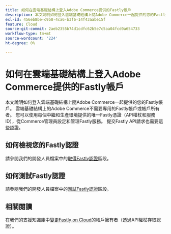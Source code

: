 ```yaml
---
title: 如何在雲端基礎結構上登入Adobe Commerce提供的Fastly帳戶
description: 本文說明如何登入雲端基礎結構上隨Adobe Commerce一起提供的您的Fastly帳戶。 雲端基礎結構上的Adobe Commerce不需要專用的Fastly帳戶或帳戶所有者。 您可以使用每個中繼和生產環境提供的唯一Fastly憑證（API權杖和服務ID），從Commerce管理員設定和管理Fastly服務。 提交Fastly API請求也需要這些認證。
exl-id: 456eb8be-c9b8-4ca6-b3f6-14f43aabe15f
feature: Cloud
source-git-commit: 2aeb2355b74d1cdfc62b5e7c5aa04fcd0a654733
workflow-type: tm+mt
source-wordcount: '224'
ht-degree: 0%

---
```


# 如何在雲端基礎結構上登入Adobe Commerce提供的Fastly帳戶

本文說明如何登入雲端基礎結構上隨Adobe Commerce一起提供的您的Fastly帳戶。 雲端基礎結構上的Adobe Commerce不需要專用的Fastly帳戶或帳戶所有者。 您可以使用每個中繼和生產環境提供的唯一Fastly憑證（API權杖和服務ID），從Commerce管理員設定和管理Fastly服務。 提交Fastly API請求也需要這些認證。

## 如何檢視您的Fastly認證

請參閱我們的開發人員檔案中的[取得Fastly認證](https://experienceleague.adobe.com/en/docs/commerce-cloud-service/user-guide/cdn/setup-fastly/fastly-configuration#cloud-fastly-creds)區段。

## 如何測試Fastly認證

請參閱我們的開發人員檔案中的[測試Fastly認證](https://experienceleague.adobe.com/en/docs/commerce-cloud-service/user-guide/cdn/setup-fastly/fastly-configuration#test-the-fastly-credentials)區段。

## 相關閱讀

在我們的支援知識庫中[變更Fastly on Cloud](/help/how-to/general/change-account-owner-access-credentials-via-api-tokens-for-fastly-on-cloud.md)的帳戶擁有者（透過API權杖存取認證）。
